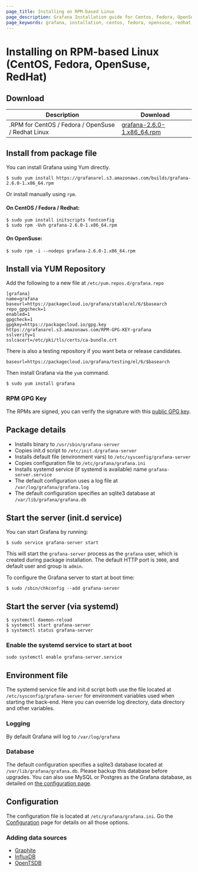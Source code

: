 ```yaml
---
page_title: Installing on RPM-based Linux
page_description: Grafana Installation guide for Centos, Fedora, OpenSuse, Redhat.
page_keywords: grafana, installation, centos, fedora, opensuse, redhat, guide
---
```


# Installing on RPM-based Linux (CentOS, Fedora, OpenSuse, RedHat)

## Download

Description | Download
------------ | -------------
.RPM for CentOS / Fedora / OpenSuse / Redhat Linux | [grafana-2.6.0-1.x86_64.rpm](https://grafanarel.s3.amazonaws.com/builds/grafana-2.6.0-1.x86_64.rpm)

## Install from package file

You can install Grafana using Yum directly.

    $ sudo yum install https://grafanarel.s3.amazonaws.com/builds/grafana-2.6.0-1.x86_64.rpm

Or install manually using `rpm`.

#### On CentOS / Fedora / Redhat:

    $ sudo yum install initscripts fontconfig
    $ sudo rpm -Uvh grafana-2.6.0-1.x86_64.rpm

#### On OpenSuse:

    $ sudo rpm -i --nodeps grafana-2.6.0-1.x86_64.rpm

## Install via YUM Repository

Add the following to a new file at `/etc/yum.repos.d/grafana.repo`

    [grafana]
    name=grafana
    baseurl=https://packagecloud.io/grafana/stable/el/6/$basearch
    repo_gpgcheck=1
    enabled=1
    gpgcheck=1
    gpgkey=https://packagecloud.io/gpg.key https://grafanarel.s3.amazonaws.com/RPM-GPG-KEY-grafana
    sslverify=1
    sslcacert=/etc/pki/tls/certs/ca-bundle.crt

There is also a testing repository if you want beta or release
candidates.

    baseurl=https://packagecloud.io/grafana/testing/el/6/$basearch

Then install Grafana via the `yum` command.

    $ sudo yum install grafana

### RPM GPG Key

The RPMs are signed, you can verify the signature with this [public GPG
key](https://grafanarel.s3.amazonaws.com/RPM-GPG-KEY-grafana).

## Package details

- Installs binary to `/usr/sbin/grafana-server`
- Copies init.d script to `/etc/init.d/grafana-server`
- Installs default file (environment vars) to `/etc/sysconfig/grafana-server`
- Copies configuration file to `/etc/grafana/grafana.ini`
- Installs systemd service (if systemd is available) name `grafana-server.service`
- The default configuration uses a log file at `/var/log/grafana/grafana.log`
- The default configuration specifies an sqlite3 database at `/var/lib/grafana/grafana.db`

## Start the server (init.d service)

You can start Grafana by running:

    $ sudo service grafana-server start

This will start the `grafana-server` process as the `grafana` user,
which is created during package installation. The default HTTP port is
`3000`, and default user and group is `admin`.

To configure the Grafana server to start at boot time:

    $ sudo /sbin/chkconfig --add grafana-server

## Start the server (via systemd)

    $ systemctl daemon-reload
    $ systemctl start grafana-server
    $ systemctl status grafana-server

### Enable the systemd service to start at boot

    sudo systemctl enable grafana-server.service

## Environment file

The systemd service file and init.d script both use the file located at
`/etc/sysconfig/grafana-server` for environment variables used when
starting the back-end. Here you can override log directory, data
directory and other variables.

### Logging

By default Grafana will log to `/var/log/grafana`

### Database

The default configuration specifies a sqlite3 database located at
`/var/lib/grafana/grafana.db`. Please backup this database before
upgrades. You can also use MySQL or Postgres as the Grafana database, as detailed on [the configuration page](configuration.md#database).

## Configuration

The configuration file is located at `/etc/grafana/grafana.ini`.  Go the
[Configuration](/installation/configuration) page for details on all
those options.

### Adding data sources

- [Graphite](../datasources/graphite.md)
- [InfluxDB](../datasources/influxdb.md)
- [OpenTSDB](../datasources/opentsdb.md)


